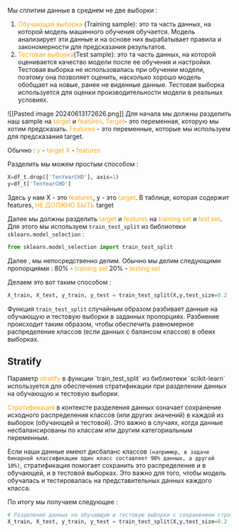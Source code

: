 Мы сплитим данные в среднем не две выборки : 
1. <span style="color:rgb(253, 165, 15)">Обучающая выборка</span> (Training sample): это та часть данных, на которой модель машинного обучения обучается. Модель анализирует эти данные и на основе них вырабатывает правила и закономерности для предсказания результатов.
2. <span style="color:rgb(253, 165, 15)">Тестовая выборка</span>(Test sample): это та часть данных, на которой оценивается качество модели после ее обучения и настройки. Тестовая выборка не использовалась при обучении модели, поэтому она позволяет оценить, насколько хорошо модель обобщает на новые, ранее не виденные данные. Тестовая выборка используется для оценки производительности модели в реальных условиях.

![[Pasted image 20240613172626.png]]
Для начала мы должны разделить наш sample на <span style="color:rgb(253, 165, 15)">target</span> и <span style="color:rgb(253, 165, 15)">features</span>. 
<span style="color:rgb(253, 165, 15)">Target</span>- это переменная, которую мы хотим предсказать.
<span style="color:rgb(253, 165, 15)">Features</span> - это переменные, которые мы используем для предсказания target.

Обычно :
<span style="color:rgb(253, 165, 15)">y</span> -  <span style="color:rgb(253, 165, 15)">target</span>
<span style="color:rgb(253, 165, 15)">X</span> - <span style="color:rgb(253, 165, 15)">features</span>

Разделить мы можем простым способом :

```python 
X=df_t.drop(['TenYearCHD'], axis=1)
y=df_t['TenYearCHD']
```

Здесь у нам X - это <span style="color:rgb(253, 165, 15)">features</span>, y - это  <span style="color:rgb(253, 165, 15)">target</span>. 
В таблице, которая содержит features,  <span style="color:rgb(253, 165, 15)">НЕ ДОЛЖНО БЫТЬ </span> target

Далее мы должны разделить <span style="color:rgb(253, 165, 15)">target</span> и <span style="color:rgb(253, 165, 15)">features</span> на <span style="color:rgb(253, 165, 15)">training set</span> и <span style="color:rgb(253, 165, 15)">test set</span>. 
Для этого мы используем `train_test_split` из библиотеки `sklearn.model_selection` : 

```python 
from sklearn.model_selection import train_test_split
```

Далее , мы непосредственно делим. Обычно мы делим следующими пропорциями : 
80% - <span style="color:rgb(253, 165, 15)">training set</span>
20% - <span style="color:rgb(253, 165, 15)">testing set</span>

Делаем это вот таким способом : 

```python 
X_train, X_test, y_train, y_test = train_test_split(X,y,test_size=0.2 ,random_state=13)
```

 Функция `train_test_split` случайным образом разбивает данные на обучающую и тестовую выборки в заданных пропорциях. Разбиение происходит таким образом, чтобы обеспечить равномерное распределение классов (если данных с балансом классов) в обеих выборках. 
<h2>Stratify</h2>
Параметр <span style="color:rgb(253, 165, 15)">stratify</span> в функции `train_test_split` из библиотеки `scikit-learn` используется для обеспечения стратификации при разделении данных на обучающую и тестовую выборки. 

 <span style="color:rgb(253, 165, 15)">Стратификация</span> в контексте разделения данных означает сохранение исходного распределения классов (или других значений) в каждой из выборок (обучающей и тестовой). Это важно в случаях, когда данные несбалансированы по классам или другим категориальным переменным. 
 
 Если наши данные имеют дисбаланс классов `(например, в задаче бинарной классификации один класс составляет 90% данных, а другой 10%)`, стратификация помогает сохранить это распределение и в обучающей, и в тестовой выборках. Это важно для того, чтобы модель обучалась и тестировалась на представительных данных каждого класса. 

По итогу мы получаем следующее : 

```python 
# Разделение данных на обучающую и тестовую выборки с сохранением стратификации по y
X_train, X_test, y_train, y_test = train_test_split(X,y,test_size=0.2 ,stratify=y, random_state=13)
```

